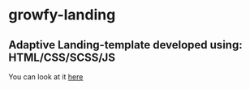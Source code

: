 # growfy-landing

Adaptive Landing-template developed using: HTML/CSS/SCSS/JS
---
You can look at it [here](https://illya-onyshchuk.github.io/growfy-landing/)
